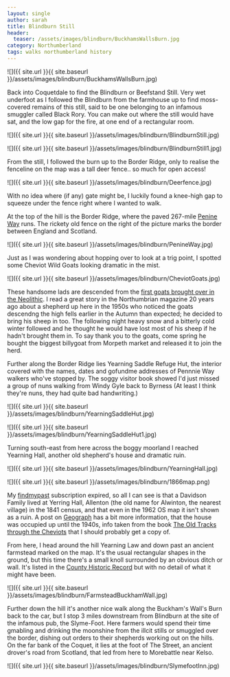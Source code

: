 ```yaml
---
layout: single
author: sarah
title: Blindburn Still
header:
  teaser: /assets/images/blindburn/BuckhamsWallsBurn.jpg
category: Northumberland
tags: walks northumberland history
---
```


![]({{ site.url }}{{ site.baseurl }}/assets/images/blindburn/BuckhamsWallsBurn.jpg)

Back into Coquetdale to find the Blindburn or Beefstand Still. Very wet underfoot as I followed the Blindburn from the farmhouse up to find moss-covered remains of this still, said to be one belonging to an infamous smuggler called Black Rory. You can make out where the still would have sat, and the low gap for the fire, at one end of a rectangular room.

![]({{ site.url }}{{ site.baseurl }}/assets/images/blindburn/BlindburnStill.jpg)


![]({{ site.url }}{{ site.baseurl }}/assets/images/blindburn/BlindburnStill1.jpg)

From the still, I followed the burn up to the Border Ridge, only to realise the fenceline on the map was a tall deer fence.. so much for open access!

![]({{ site.url }}{{ site.baseurl }}/assets/images/blindburn/Deerfence.jpg)

With no idea where (if any) gate might be, I luckily found a knee-high gap to squeeze under the fence right where I wanted to walk.

At the top of the hill is the Border Ridge, where the paved 267-mile [Penine Way](https://www.nationaltrail.co.uk/en_GB/trails/pennine-way/) runs. The rickety old fence on the right of the picture marks the border between England and Scotland.

![]({{ site.url }}{{ site.baseurl }}/assets/images/blindburn/PenineWay.jpg)

Just as I was wondering about hopping over to look at a trig point, I spotted some Cheviot Wild Goats looking dramatic in the mist.

![]({{ site.url }}{{ site.baseurl }}/assets/images/blindburn/CheviotGoats.jpg)

These handsome lads are descended from the [first goats brought over in the Neolithic](https://en.wikipedia.org/wiki/British_Primitive_goat). I read a great story in the Northumbrian magazine 20 years ago about a shepherd up here in the 1950s who noticed the goats descendng the high fells earlier in the Autumn than expected; he decided to bring his sheep in too. The following night heavy snow and a bitterly cold winter followed and he thought he would have lost most of his sheep if he hadn't brought them in. To say thank you to the goats, come spring he bought the biggest billygoat from Morpeth market and released it to join the herd.

Further along the Border Ridge lies Yearning Saddle Refuge Hut, the interior covered with the names, dates and gofundme addresses of Pennnie Way walkers who've stopped by. The soggy visitor book showed I'd just missed a group of nuns walking from Windy Gyle back to Byrness (At least I think they're nuns, they had quite bad handwriting.)

![]({{ site.url }}{{ site.baseurl }}/assets/images/blindburn/YearningSaddleHut.jpg)

![]({{ site.url }}{{ site.baseurl }}/assets/images/blindburn/YearningSaddleHut1.jpg)

Turning south-east from here across the boggy moorland I reached Yearning Hall, another old shepherd's house and dramatic ruin.

![]({{ site.url }}{{ site.baseurl }}/assets/images/blindburn/YearningHall.jpg)

![]({{ site.url }}{{ site.baseurl }}/assets/images/blindburn/1866map.png)

My [findmypast](https://www.findmypast.co.uk/) subscription expired, so all I can see is that a Davidson Family lived at Yerring Hall, Allenton (the old name for Alwinton, the nearest village) in the 1841 census, and that even in the 1962 OS map it isn't shown as a ruin. A post on [Geograph](https://www.geograph.org.uk/photo/5483981) has a bit more information, that the house was occupied up until the 1940s, info taken from the book [The Old Tracks through the Cheviots](https://www.northern-heritage.co.uk/product/books/archaeology/the-old-tracks-through-the-cheviots-david-jones-with-coquetdale-community) that I should probably get a copy of.

From here, I head around the hill Yearning Law and down past an ancient farmstead marked on the map. It's the usual rectangular shapes in the ground, but this time there's a small knoll surrounded by an obvious ditch or wall. It's listed in the [County Historic Record](https://www.heritagegateway.org.uk/Gateway/Results_Single.aspx?uid=N436&resourceID=110) but with no detail of what it might have been.

![]({{ site.url }}{{ site.baseurl }}/assets/images/blindburn/FarmsteadBuckhamWall.jpg)

Further down the hill it's another nice walk along the Buckham's Wall's Burn back to the car, but I stop 3 miles downstream from Blindburn at the site of the infamous pub, the Slyme-Foot. Here farmers would spend their time gmabling and drinking the moonshine from the illcit stills or smuggled over the border, dishing out orders to their shepherds working out on the hills. On the far bank of the Coquet, it lies at the foot of The Street, an ancient drover's road from Scotland, that led from here to Morebattle near Kelso.

![]({{ site.url }}{{ site.baseurl }}/assets/images/blindburn/SlymefootInn.jpg)


